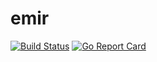 # emir

[![Build Status](https://travis-ci.com/emirmuminoglu/emir.svg?branch=master)](https://travis-ci.com/emirmuminoglu/emir)
[![Go Report Card](https://goreportcard.com/badge/github.com/emirmuminoglu/emir)](https://goreportcard.com/report/github.com/emirmuminoglu/emir)
